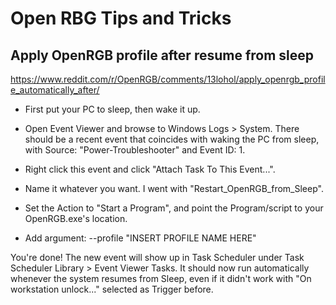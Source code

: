 # Open RBG Tips and Tricks

## Apply OpenRGB profile after resume from sleep
https://www.reddit.com/r/OpenRGB/comments/13lohol/apply_openrgb_profile_automatically_after/


- First put your PC to sleep, then wake it up.

- Open Event Viewer and browse to Windows Logs > System. There should be a recent event that coincides with waking the PC from sleep, with Source: "Power-Troubleshooter" and Event ID: 1.

- Right click this event and click "Attach Task To This Event...".

- Name it whatever you want. I went with "Restart_OpenRGB_from_Sleep".

- Set the Action to "Start a Program", and point the Program/script to your OpenRGB.exe's location.

- Add argument: --profile "INSERT PROFILE NAME HERE"

You're done! The new event will show up in Task Scheduler under Task Scheduler Library > Event Viewer Tasks. It should now run automatically whenever the system resumes from Sleep, even if it didn't work with "On workstation unlock..." selected as Trigger before.

